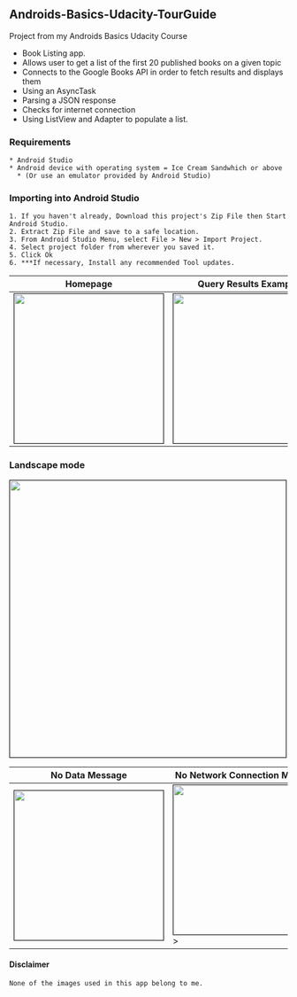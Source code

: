 ## Androids-Basics-Udacity-TourGuide
Project from my Androids Basics Udacity Course

- Book Listing app.
- Allows user to get a list of the first 20 published books on a given topic
- Connects to the Google Books API in order to fetch results and displays them
- Using an AsyncTask
- Parsing a JSON response
- Checks for internet connection
- Using ListView and Adapter to populate a list.

### Requirements
```
* Android Studio
* Android device with operating system = Ice Cream Sandwhich or above
  * (Or use an emulator provided by Android Studio)
```
### Importing into Android Studio
```
1. If you haven't already, Download this project's Zip File then Start Android Studio.
2. Extract Zip File and save to a safe location.
3. From Android Studio Menu, select File > New > Import Project.
4. Select project folder from wherever you saved it.
5. Click Ok
6. ***If necessary, Install any recommended Tool updates.
```

Homepage | Query Results Example
--------- | ----------
<img src="https://preview.ibb.co/gUCx0w/Screenshot_2017_11_10_09_29_13.png" border="1" width="270px"> | <img src="https://preview.ibb.co/dvhanb/Screenshot_2017_11_10_09_29_33.png" border="1" width="270px">

### Landscape mode
<img src="https://preview.ibb.co/cmF6tG/Screenshot_2017_11_10_09_30_31.png" border="1" width="500px">

No Data Message | No Network Connection Message
--------- | ----------
<img src="https://preview.ibb.co/bTjzDG/Screenshot_2017_11_10_09_31_06.png" border="1" width="270px"> | <img src="https://preview.ibb.co/kacx0w/Screenshot_2017_11_10_11_07_05.png" border="1" width="270px">>

#### Disclaimer
```None of the images used in this app belong to me.```
